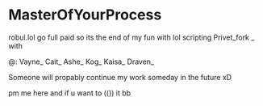 # MasterOfYourProcess
robul.lol go full paid so its the end of my fun with lol scripting Privet_fork _ with 

@: Vayne_ Cait_ Ashe_ Kog_ Kaisa_ Draven_ 

Someone will propably continue my work someday in the future xD

pm me here and if u want to (()) it bb 

